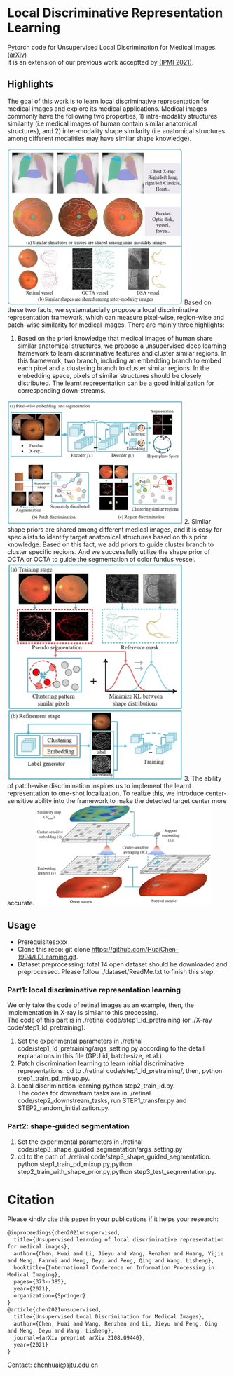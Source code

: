 # Local Discriminative Representation Learning
Pytorch code for Unsupervised Local Discrimination for Medical Images. [(arXiv)](https://arxiv.org/abs/2108.09440)  
It is an extension of our previous work acceptted by [(IPMI 2021)](https://link.springer.com/chapter/10.1007/978-3-030-78191-0_29).

## Highlights
The goal of this work is to learn local discriminative representation for medical images and explore its medical applications. Medical images commonly have the following two properties, 1) intra-modality structures similarity (i.e medical images of human contain similar anatomical structures), and 2) inter-modality shape similarity (i.e anatomical structures among different modalities may have similar shape knowledge).  

<img src="./figures/similarity.jpg" width="400">  
Based on these two facts, we systematacially propose a local discriminative representation framework, which can measure pixel-wise, region-wise and patch-wise similarity for medical images. There are mainly three highlights:

1. Based on the priori knowledge that medical images of human share similar anatomical structures, we propose a unsupervised deep learning framework to learn discriminative features and cluster similar regions. In this framework, two branch, including an embedding branch to embed each pixel and a clustering branch to cluster similar regions. In the embedding space, pixels of similar structures should be closely distributed. The learnt representation can be a good initialization for corresponding down-streams.  
<img src="./figures/ld.jpg" width="400">  
2. Similar shape priors are shared among different medical images, and it is easy for specialists to identify target anatomical structures based on this prior knowledge. Based on this fact, we add priors to guide cluster branch to cluster specific regions. And we successfully utilize the shape prior of OCTA or OCTA to guide the segmentation of color fundus vessel.  
<img src="./figures/shape-guided.jpg" width="400">  
3. The ability of patch-wise discrimination inspires us to implement the learnt representation to one-shot localization. To realize this, we introduce center-sensitive ability into the framework to make the detected target center more accurate.  
<img src="./figures/one-shot.jpg" width="400">  

## Usage

- Prerequisites:xxx 
- Clone this repo: git clone https://github.com/HuaiChen-1994/LDLearning.git.
- Dataset preprocessing: total 14 open dataset should be downloaded and preprocessed. Please follow ./dataset/ReadMe.txt to finish this step.  

### Part1: local discriminative representation learning  
We only take the code of retinal images as an example, then, the implementation in X-ray is similar to this processing.  
The code of this part is in ./retinal code/step1_ld_pretraining (or ./X-ray code/step1_ld_pretraining).  
1) Set the experimental parameters in ./retinal code/step1_ld_pretraining/args_setting.py according to the detail explanations in this file (GPU id, batch-size, et.al.).  
2) Patch discrimination learning to learn initial discriminative representations. cd to ./retinal code/step1_ld_pretraining/, then, python step1_train_pd_mixup.py.
3) Local discrimination learning python step2_train_ld.py.  
The codes for downstram tasks are in ./retinal code/step2_downstream_tasks, run STEP1_transfer.py and STEP2_random_initialization.py.  

### Part2: shape-guided segmentation  
1) Set the experimental parameters in ./retinal code/step3_shape_guided_segmentation/args_setting.py
2) cd to the path of ./retinal code/step3_shape_guided_segmentation. python step1_train_pd_mixup.py;python step2_train_with_shape_prior.py;python step3_test_segmentation.py.  

# Citation  
Please kindly cite this paper in your publications if it helps your research:
```
@inproceedings{chen2021unsupervised,
  title={Unsupervised learning of local discriminative representation for medical images},
  author={Chen, Huai and Li, Jieyu and Wang, Renzhen and Huang, Yijie and Meng, Fanrui and Meng, Deyu and Peng, Qing and Wang, Lisheng},
  booktitle={International Conference on Information Processing in Medical Imaging},
  pages={373--385},
  year={2021},
  organization={Springer}
}
@article{chen2021unsupervised,
  title={Unsupervised Local Discrimination for Medical Images},
  author={Chen, Huai and Wang, Renzhen and Li, Jieyu and Peng, Qing and Meng, Deyu and Wang, Lisheng},
  journal={arXiv preprint arXiv:2108.09440},
  year={2021}
}
```  
Contact: chenhuai@sjtu.edu.cn
